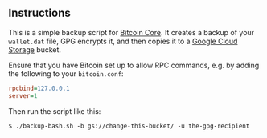 ## Instructions

This is a simple backup script
for [Bitcoin Core](https://bitcoin.org/en/download). It creates a backup of your
`wallet.dat` file, GPG encrypts it, and then copies it to
a [Google Cloud Storage](https://cloud.google.com/storage/) bucket.

Ensure that you have Bitcoin set up to allow RPC commands, e.g. by adding the
following to your `bitcoin.conf`:

```ini
rpcbind=127.0.0.1
server=1
```

Then run the script like this:

```
$ ./backup-bash.sh -b gs://change-this-bucket/ -u the-gpg-recipient
```
